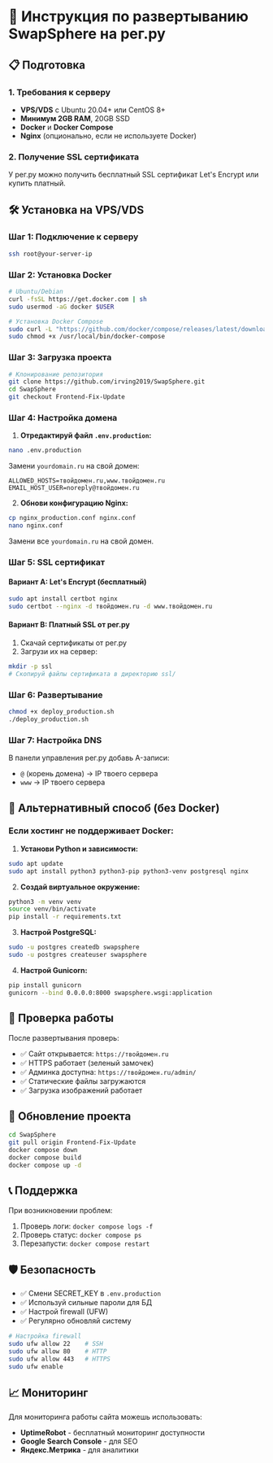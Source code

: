 # 🚀 Инструкция по развертыванию SwapSphere на рег.ру

## 📋 Подготовка

### 1. Требования к серверу
- **VPS/VDS** с Ubuntu 20.04+ или CentOS 8+
- **Минимум 2GB RAM**, 20GB SSD
- **Docker** и **Docker Compose**
- **Nginx** (опционально, если не используете Docker)

### 2. Получение SSL сертификата
У рег.ру можно получить бесплатный SSL сертификат Let's Encrypt или купить платный.

## 🛠️ Установка на VPS/VDS

### Шаг 1: Подключение к серверу
```bash
ssh root@your-server-ip
```

### Шаг 2: Установка Docker
```bash
# Ubuntu/Debian
curl -fsSL https://get.docker.com | sh
sudo usermod -aG docker $USER

# Установка Docker Compose
sudo curl -L "https://github.com/docker/compose/releases/latest/download/docker-compose-$(uname -s)-$(uname -m)" -o /usr/local/bin/docker-compose
sudo chmod +x /usr/local/bin/docker-compose
```

### Шаг 3: Загрузка проекта
```bash
# Клонирование репозитория
git clone https://github.com/irving2019/SwapSphere.git
cd SwapSphere
git checkout Frontend-Fix-Update
```

### Шаг 4: Настройка домена
1. **Отредактируй файл `.env.production`:**
```bash
nano .env.production
```

Замени `yourdomain.ru` на свой домен:
```env
ALLOWED_HOSTS=твойдомен.ru,www.твойдомен.ru
EMAIL_HOST_USER=noreply@твойдомен.ru
```

2. **Обнови конфигурацию Nginx:**
```bash
cp nginx_production.conf nginx.conf
nano nginx.conf
```
Замени все `yourdomain.ru` на свой домен.

### Шаг 5: SSL сертификат

#### Вариант A: Let's Encrypt (бесплатный)
```bash
sudo apt install certbot nginx
sudo certbot --nginx -d твойдомен.ru -d www.твойдомен.ru
```

#### Вариант B: Платный SSL от рег.ру
1. Скачай сертификаты от рег.ру
2. Загрузи их на сервер:
```bash
mkdir -p ssl
# Скопируй файлы сертификата в директорию ssl/
```

### Шаг 6: Развертывание
```bash
chmod +x deploy_production.sh
./deploy_production.sh
```

### Шаг 7: Настройка DNS
В панели управления рег.ру добавь A-записи:
- `@` (корень домена) → IP твоего сервера
- `www` → IP твоего сервера

## 🔧 Альтернативный способ (без Docker)

### Если хостинг не поддерживает Docker:

1. **Установи Python и зависимости:**
```bash
sudo apt update
sudo apt install python3 python3-pip python3-venv postgresql nginx
```

2. **Создай виртуальное окружение:**
```bash
python3 -m venv venv
source venv/bin/activate
pip install -r requirements.txt
```

3. **Настрой PostgreSQL:**
```bash
sudo -u postgres createdb swapsphere
sudo -u postgres createuser swapsphere
```

4. **Настрой Gunicorn:**
```bash
pip install gunicorn
gunicorn --bind 0.0.0.0:8000 swapsphere.wsgi:application
```

## 📱 Проверка работы

После развертывания проверь:
- ✅ Сайт открывается: `https://твойдомен.ru`
- ✅ HTTPS работает (зеленый замочек)
- ✅ Админка доступна: `https://твойдомен.ru/admin/`
- ✅ Статические файлы загружаются
- ✅ Загрузка изображений работает

## 🔄 Обновление проекта

```bash
cd SwapSphere
git pull origin Frontend-Fix-Update
docker compose down
docker compose build
docker compose up -d
```

## 📞 Поддержка

При возникновении проблем:
1. Проверь логи: `docker compose logs -f`
2. Проверь статус: `docker compose ps`
3. Перезапусти: `docker compose restart`

## 🛡️ Безопасность

- ✅ Смени SECRET_KEY в `.env.production`
- ✅ Используй сильные пароли для БД
- ✅ Настрой firewall (UFW)
- ✅ Регулярно обновляй систему

```bash
# Настройка firewall
sudo ufw allow 22    # SSH
sudo ufw allow 80    # HTTP
sudo ufw allow 443   # HTTPS
sudo ufw enable
```

## 📈 Мониторинг

Для мониторинга работы сайта можешь использовать:
- **UptimeRobot** - бесплатный мониторинг доступности
- **Google Search Console** - для SEO
- **Яндекс.Метрика** - для аналитики
